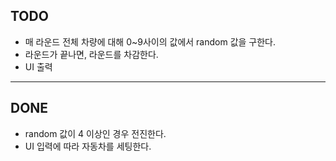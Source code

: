## TODO

- 매 라운드 전체 차량에 대해 0~9사이의 값에서 random 값을 구한다.
- 라운드가 끝나면, 라운드를 차감한다.
- UI 출력

---
## DONE
- random 값이 4 이상인 경우 전진한다.
- UI 입력에 따라 자동차를 세팅한다.